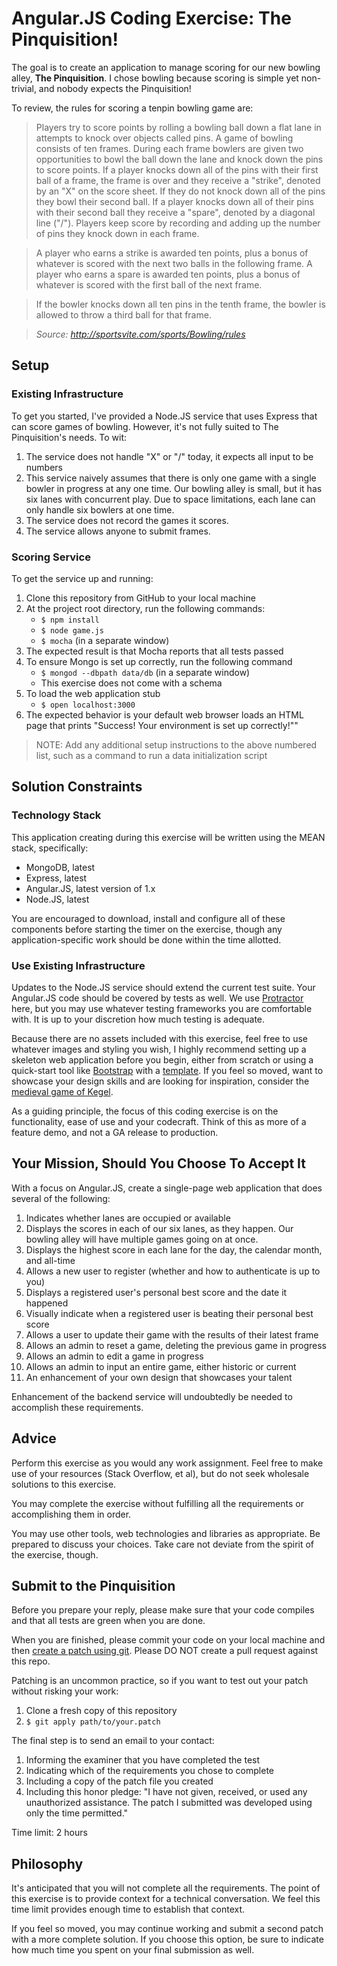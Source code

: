 # Angular.JS Coding Exercise: The Pinquisition!

The goal is to create an application to manage scoring for our new bowling
alley, **The Pinquisition**. I chose bowling because scoring is simple yet
non-trivial, and nobody expects the Pinquisition!

To review, the rules for scoring a tenpin bowling game are:

> Players try to score points by rolling a bowling ball down a flat lane in
  attempts to knock over objects called pins. A game of bowling consists of ten
  frames. During each frame bowlers are given two opportunities to bowl the ball
  down the lane and knock down the pins to score points. If a player knocks down
  all of the pins with their first ball of a frame, the frame is over and they
  receive a "strike", denoted by an "X" on the score sheet. If they do not knock
  down all of the pins they bowl their second ball. If a player knocks down all
  of their pins with their second ball they receive a "spare", denoted by a
  diagonal line ("/"). Players keep score by recording and adding up the number
  of pins they knock down in each frame.

> A player who earns a strike is awarded ten points, plus a bonus of whatever is
  scored with the next two balls in the following frame. A player who earns a
  spare is awarded ten points, plus a bonus of whatever is scored with the first
  ball of the next frame.

> If the bowler knocks down all ten pins in the tenth frame, the bowler is
  allowed to throw a third ball for that frame.

> *Source: http://sportsvite.com/sports/Bowling/rules*

## Setup

### Existing Infrastructure

To get you started, I've provided a Node.JS service that uses Express that can
score games of bowling. However, it's not fully suited to The Pinquisition's
needs. To wit:

  1. The service does not handle "X" or "/" today, it expects all input to be
  numbers
  2. This service naively assumes that there is only one game with a single
  bowler in progress at any one time. Our bowling alley is small, but it has
  six lanes with concurrent play. Due to space limitations, each lane can only
  handle six bowlers at one time.
  3. The service does not record the games it scores.
  4. The service allows anyone to submit frames.

### Scoring Service

To get the service up and running:

  1. Clone this repository from GitHub to your local machine
  2. At the project root directory, run the following commands:
     * `$ npm install`
     * `$ node game.js`     
     * `$ mocha` (in a separate window)
  3. The expected result is that Mocha reports that all tests passed
  4. To ensure Mongo is set up correctly, run the following command
     * `$ mongod --dbpath data/db` (in a separate window)
     * This exercise does not come with a schema
  5. To load the web application stub
     * `$ open localhost:3000`
  6. The expected behavior is your default web browser loads an HTML page that
  prints "Success! Your environment is set up correctly!""

> NOTE: Add any additional setup instructions to the above numbered list, such
as a command to run a data initialization script

## Solution Constraints

### Technology Stack

This application creating during this exercise will be written using the MEAN
stack, specifically:

  * MongoDB, latest
  * Express, latest
  * Angular.JS, latest version of 1.x
  * Node.JS, latest

You are encouraged to download, install and configure all of these components
before starting the timer on the exercise, though any application-specific work
should be done within the time allotted.

### Use Existing Infrastructure

Updates to the Node.JS service should extend the current test suite. Your
Angular.JS code should be covered by tests as well. We use
[Protractor](https://angular.github.io/protractor/#/) here, but you may use
whatever testing frameworks you are comfortable with. It is up to your
discretion how much testing is adequate.

Because there are no assets included with this exercise, feel free to use
whatever images and styling you wish, I highly recommend setting up a skeleton
web application before you begin, either from scratch or using a quick-start
tool like [Bootstrap](http://getbootstrap.com/) with a
[template](http://startbootstrap.com/template-categories/all/). If you feel so
moved, want to showcase your design skills and are looking for inspiration,
consider the
[medieval game of Kegel](http://www.forgedintime.com/bladesmithing-blog/2010/07/medieval-games-kegel-bowling-down-the-heathens/).

As a guiding principle, the focus of this coding exercise is on the
functionality, ease of use and your codecraft. Think of this as more of a
feature demo, and not a GA release to production.

## Your Mission, Should You Choose To Accept It

With a focus on Angular.JS, create a single-page web application that does
several of the following:

  1. Indicates whether lanes are occupied or available
  2. Displays the scores in each of our six lanes, as they happen. Our bowling
  alley will have multiple games going on at once.
  3. Displays the highest score in each lane for the day, the calendar month,
  and all-time
  4. Allows a new user to register (whether and how to authenticate is up to
  you)
  5. Displays a registered user's personal best score and the date it happened
  6. Visually indicate when a registered user is beating their personal best
  score
  7. Allows a user to update their game with the results of their latest frame
  8. Allows an admin to reset a game, deleting the previous game in progress
  9. Allows an admin to edit a game in progress  
  10. Allows an admin to input an entire game, either historic or current
  11. An enhancement of your own design that showcases your talent

Enhancement of the backend service will undoubtedly be needed to accomplish
these requirements.

## Advice

Perform this exercise as you would any work assignment. Feel free to make use of
your resources (Stack Overflow, et al), but do not seek wholesale solutions to
this exercise.

You may complete the exercise without fulfilling all the requirements or
accomplishing them in order.

You may use other tools, web technologies and libraries as appropriate. Be
prepared to discuss your choices. Take care not deviate from the spirit of the
exercise, though.

## Submit to the Pinquisition

Before you prepare your reply, please make sure that your code compiles and that
all tests are green when you are done.

When you are finished, please commit your code on your local machine and then
[create a patch using git](http://git-scm.com/docs/git-format-patch). Please DO
NOT create a pull request against this repo.

Patching is an uncommon practice, so if you want to test out your patch without
risking your work:

  1. Clone a fresh copy of this repository
  2. `$ git apply path/to/your.patch`

The final step is to send an email to your contact:

  1. Informing the examiner that you have completed the test
  2. Indicating which of the requirements you chose to complete
  3. Including a copy of the patch file you created
  4. Including this honor pledge: "I have not given, received, or used any
  unauthorized assistance. The patch I submitted was developed using only the
  time permitted."

Time limit: 2 hours

## Philosophy

It's anticipated that you will not complete all the requirements. The point of
this exercise is to provide context for a technical conversation. We feel this
time limit provides enough time to establish that context.

If you feel so moved, you may continue working and submit a second patch with a
more complete solution. If you choose this option, be sure to indicate how much
time you spent on your final submission as well.
